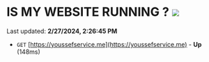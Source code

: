 # IS MY WEBSITE RUNNING ? [![](https://img.shields.io/static/v1?label=Sponsor&message=%E2%9D%A4&logo=GitHub&color=%23fe8e86)](https://github.com/sponsors/<username>)

Last updated: **2/27/2024, 2:26:45 PM**

- `GET` [https://youssefservice.me](https://youssefservice.me) - **Up** (148ms)

